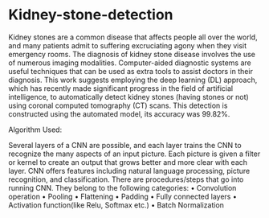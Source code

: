 # Kidney-stone-detection
Kidney stones are a common disease that affects people all over the world, and many patients admit to suffering excruciating agony when they visit emergency rooms. The diagnosis of kidney stone disease involves the use of numerous imaging modalities. Computer-aided diagnostic systems are useful techniques that can be used as extra tools to assist doctors in their diagnosis. This work suggests employing the deep learning (DL) approach, which has recently made significant progress in the field of artificial intelligence, to automatically detect kidney stones (having stones or not) using coronal computed tomography (CT) scans.
This detection is constructed using the automated model, its accuracy was 99.82%.

Algorithm Used:

Several layers of a CNN are possible, and each layer trains the CNN to recognize the many aspects of an input picture. Each picture is given a filter or kernel to create an output that grows better and more clear with each layer. CNN offers features including natural language processing, picture recognition, and classification. There are procedures/steps that go into running CNN. They belong to the following categories:
•	Convolution operation
•	Pooling
•	Flattening
•	Padding
•	Fully connected layers
•	Activation function(like Relu, Softmax etc.)
•	Batch Normalization
